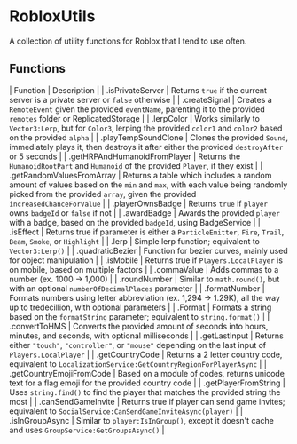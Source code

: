 # RobloxUtils
A collection of utility functions for Roblox that I tend to use often.

## Functions

| Function | Description |
| .isPrivateServer | Returns `true` if the current server is a private server or `false` otherwise |
| .createSignal | Creates a `RemoteEvent` given the provided `eventName`, parenting it to the provided `remotes` folder or ReplicatedStorage |
| .lerpColor | Works similarly to `Vector3:Lerp`, but for `Color3`, lerping the provided `color1` and `color2` based on the provided `alpha` |
| .playTempSoundClone | Clones the provided `Sound`, immediately plays it, then destroys it after either the provided `destroyAfter` or 5 seconds |
| .getHRPAndHumanoidFromPlayer | Returns the `HumanoidRootPart` and `Humanoid` of the provided `Player`, if they exist |
| .getRandomValuesFromArray | Returns a table which includes a random amount of values based on the `min` and `max`, with each value being randomly picked from the provided `array`, given the provided `increasedChanceForValue` |
| .playerOwnsBadge | Returns `true` if `player` owns `badgeId` or `false` if not |
| .awardBadge | Awards the provided `player` with a badge, based on the provided `badgeId`, using BadgeService |
| .isEffect | Returns true if parameter is either a `ParticleEmitter`, `Fire`, `Trail`, `Beam`, `Smoke`, or `Highlight` |
| .lerp | Simple lerp function; equivalent to `Vector3:Lerp()` |
| .quadraticBezier | Function for bezier curves, mainly used for object manipulation |
| .isMobile | Returns true if `Players.LocalPlayer` is on mobile, based on multiple factors |
| .commaValue | Adds commas to a number (ex. 1000 -> 1,000) |
| .roundNumber | Similar to `math.round()`, but with an optional `numberOfDecimalPlaces` parameter |
| .formatNumber | Formats numbers using letter abbreviation (ex. 1,294 -> 1.29K), all the way up to tredecillion, with optional parameters |
| .Format | Formats a string based on the `formatString` parameter; equivalent to `string.format()` |
| .convertToHMS | Converts the provided amount of seconds into hours, minutes, and seconds, with optional milliseconds |
| .getLastInput | Returns either `"touch"`, `"controller"`, or `"mouse"` depending on the last input of `Players.LocalPlayer` |
| .getCountryCode | Returns a 2 letter country code, equivalent to `LocalizationService:GetCountryRegionForPlayerAsync` |
| .getCountryEmojiFromCode | Based on a module of codes, returns unicode text for a flag emoji for the provided country code |
| .getPlayerFromString | Uses `string.find()` to find the player that matches the provided string the most |
| .canSendGameInvite | Returns true if player can send game invites; equivalent to `SocialService:CanSendGameInviteAsync(player)` |
| .isInGroupAsync | Similar to `player:IsInGroup()`, except it doesn't cache and uses `GroupService:GetGroupsAsync()` |
